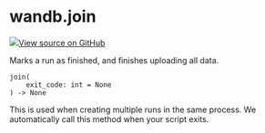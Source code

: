 # wandb.join

[![](https://www.tensorflow.org/images/GitHub-Mark-32px.png)View source on GitHub](https://www.github.com/wandb/client/tree/7bbc4a4eac8eeb2bf37a62ce519e0de61c67eadf/wandb/sdk/wandb_run.py#L2386-L2394)

Marks a run as finished, and finishes uploading all data.

```text
join(
    exit_code: int = None
) -> None
```

This is used when creating multiple runs in the same process. We automatically call this method when your script exits.

